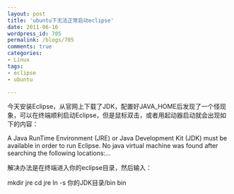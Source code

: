 ```yaml
---
layout: post
title: 'ubuntu下无法正常启动eclipse'
date: 2011-06-16
wordpress_id: 705
permalink: /blogs/705
comments: true
categories:
- Linux
tags:
- eclipse
- ubuntu

---
```

今天安装Eclipse，从官网上下载了JDK，配置好JAVA_HOME后发现了一个怪现象，可以在终端顺利启动Eclipse，但是鼠标双击，或者用起动器启动就会出现如下的内容：

A Java RunTime Environment (JRE) or Java Development Kit (JDK) must be available in order to run Eclipse. No java virtual machine was found after searching the following locations:…

解决办法是在终端进入你的eclipse目录，然后输入：

mkdir jre
cd jre
ln -s 你的JDK目录/bin bin
